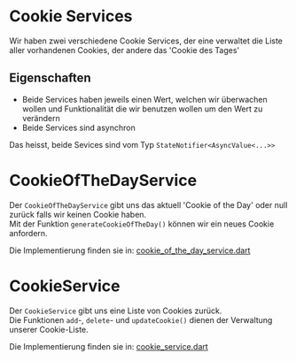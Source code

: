 # Cookie Services
Wir haben zwei verschiedene Cookie Services, der eine verwaltet die Liste aller vorhandenen Cookies, der andere das 'Cookie des Tages'

## Eigenschaften
- Beide Services haben jeweils einen Wert, welchen wir überwachen wollen und Funktionalität die wir benutzen wollen um den Wert zu verändern
- Beide Services sind asynchron

Das heisst, beide Sevices sind vom Typ ``StateNotifier<AsyncValue<...>>``

# CookieOfTheDayService

Der ``CookieOfTheDayService`` gibt uns das aktuell 'Cookie of the Day' oder null zurück falls wir keinen Cookie haben.  
Mit der Funktion ``generateCookieOfTheDay()`` können wir ein neues Cookie anfordern.

Die Implementierung finden sie in: [cookie_of_the_day_service.dart](../lib/service/cookie_of_the_day_service.dart)

# CookieService

Der ``CookieService`` gibt uns eine Liste von Cookies zurück.  
Die Funktionen ``add``-, ``delete``- und ``updateCookie()`` dienen der Verwaltung unserer Cookie-Liste.

Die Implementierung finden sie in: [cookie_service.dart](../lib/service/cookie_service.dart)